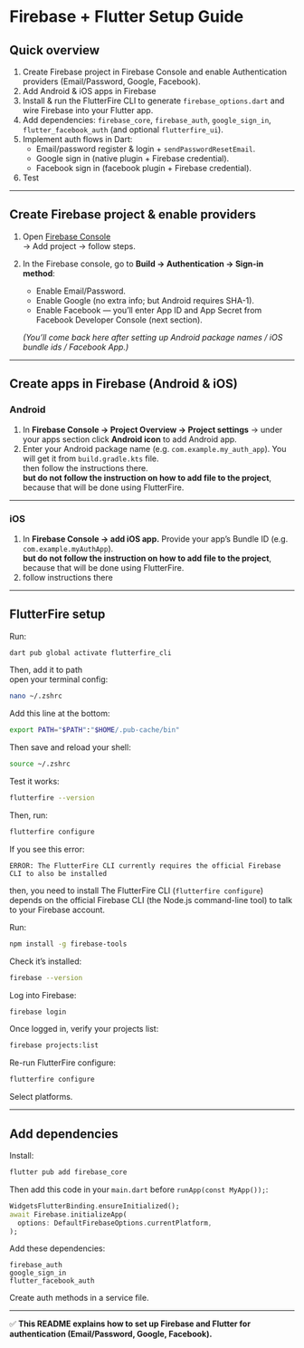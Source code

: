 # Firebase + Flutter Setup Guide

## Quick overview
1. Create Firebase project in Firebase Console and enable Authentication providers (Email/Password, Google, Facebook).  
2. Add Android & iOS apps in Firebase  
3. Install & run the FlutterFire CLI to generate `firebase_options.dart` and wire Firebase into your Flutter app.  
4. Add dependencies: `firebase_core`, `firebase_auth`, `google_sign_in`, `flutter_facebook_auth` (and optional `flutterfire_ui`).  
5. Implement auth flows in Dart:  
   - Email/password register & login + `sendPasswordResetEmail`.  
   - Google sign in (native plugin + Firebase credential).  
   - Facebook sign in (facebook plugin + Firebase credential).  
6. Test  

---

## Create Firebase project & enable providers
1. Open [Firebase Console](https://console.firebase.google.com)  
   → Add project → follow steps.  
2. In the Firebase console, go to **Build → Authentication → Sign-in method**:  
   - Enable Email/Password.  
   - Enable Google (no extra info; but Android requires SHA-1).  
   - Enable Facebook — you’ll enter App ID and App Secret from Facebook Developer Console (next section).  

   *(You’ll come back here after setting up Android package names / iOS bundle ids / Facebook App.)*

---

## Create apps in Firebase (Android & iOS)

### Android
1. In **Firebase Console → Project Overview → Project settings** → under your apps section click **Android icon** to add Android app.  
2. Enter your Android package name (e.g. `com.example.my_auth_app`). You will get it from `build.gradle.kts` file.  
   then follow the instructions there.  
   **but do not follow the instruction on how to add file to the project**, because that will be done using FlutterFire.

---

### iOS
1. In **Firebase Console → add iOS app.** Provide your app’s Bundle ID (e.g. `com.example.myAuthApp`).  
   **but do not follow the instruction on how to add file to the project**, because that will be done using FlutterFire.  
2. follow instructions there  

---

## FlutterFire setup

Run:
```bash
dart pub global activate flutterfire_cli
```

Then, add it to path  
open your terminal config:
```bash
nano ~/.zshrc
```

Add this line at the bottom:
```bash
export PATH="$PATH":"$HOME/.pub-cache/bin"
```

Then save and reload your shell:
```bash
source ~/.zshrc
```

Test it works:
```bash
flutterfire --version
```

Then, run:
```bash
flutterfire configure
```

If you see this error:
```
ERROR: The FlutterFire CLI currently requires the official Firebase CLI to also be installed
```
then, you need to install The FlutterFire CLI (`flutterfire configure`) depends on the official Firebase CLI (the Node.js command-line tool) to talk to your Firebase account.

Run:
```bash
npm install -g firebase-tools
```

Check it’s installed:
```bash
firebase --version
```

Log into Firebase:
```bash
firebase login
```

Once logged in, verify your projects list:
```bash
firebase projects:list
```

Re-run FlutterFire configure:
```bash
flutterfire configure
```

Select platforms.

---

## Add dependencies

Install:
```bash
flutter pub add firebase_core
```

Then add this code in your `main.dart` before `runApp(const MyApp());`:
```dart
WidgetsFlutterBinding.ensureInitialized();
await Firebase.initializeApp(
  options: DefaultFirebaseOptions.currentPlatform,
);
```

Add these dependencies:
```
firebase_auth
google_sign_in
flutter_facebook_auth
```

Create auth methods in a service file.

---

✅ **This README explains how to set up Firebase and Flutter for authentication (Email/Password, Google, Facebook).**
